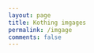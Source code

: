 ```yaml
---
layout: page
title: Kothing imgages
permalink: /imgage
comments: false
---
```


<div class="row justify-content-between">

</div>
